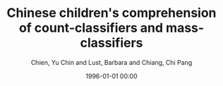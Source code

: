 ---
layout: post
title: Chinese children's comprehension of count-classifiers and mass-classifiers

date: 1996-01-01 00:00
author: Chien, Yu Chin and Lust, Barbara and Chiang, Chi Pang
journal: Journal of East Asian Linguistics

link: https://doi.org/10.1023/A:1022401006521

year: 2003
---
